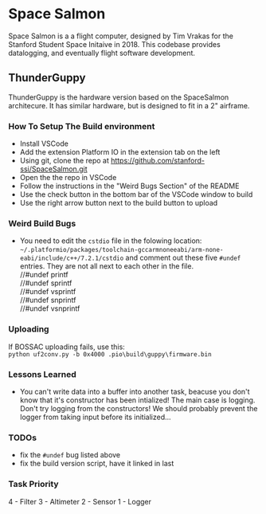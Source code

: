 # Space Salmon

Space Salmon is a a flight computer, designed by Tim Vrakas for the Stanford Student Space Initaive in 2018. This codebase provides datalogging, and eventually flight software development.

## ThunderGuppy
ThunderGuppy is the hardware version based on the SpaceSalmon architecure. It has similar hardware, but is designed to fit in a 2" airframe.

### How To Setup The Build environment
* Install VSCode
* Add the extension Platform IO in the extension tab on the left
* Using git, clone the repo at https://github.com/stanford-ssi/SpaceSalmon.git 
* Open the the repo in VSCode
* Follow the instructions in the "Weird Bugs Section" of the README
* Use the check button in the bottom bar of the VSCode window to build
* Use the right arrow button next to the build button to upload

### Weird Build Bugs
* You need to edit the `cstdio` file in the folowing location: `~/.platformio/packages/toolchain-gccarmnoneeabi/arm-none-eabi/include/c++/7.2.1/cstdio` and comment out these five `#undef` entries. They are not all next to each other in the file.  
//#undef printf  
//#undef sprintf  
//#undef vsprintf  
//#undef snprintf  
//#undef vsnprintf

### Uploading
If BOSSAC uploading fails, use this:  
`python uf2conv.py -b 0x4000 .pio\build\guppy\firmware.bin`  

### Lessons Learned
* You can't write data into a buffer into another task, beacuse you don't know that it's constructor has been intialized! The main case is logging. Don't try logging from the constructors! We should probably prevent the logger from taking input before its initialized...

### TODOs
* fix the `#undef` bug listed above
* fix the build version script, have it linked in last

### Task Priority
4 - Filter
3 - Altimeter
2 - Sensor
1 - Logger
